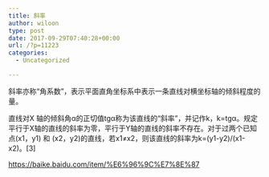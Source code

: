 ```yaml
---
title: 斜率
author: wiloon
type: post
date: 2017-09-29T07:40:28+00:00
url: /?p=11223
categories:
  - Uncategorized

---
```

斜率亦称“角系数”，表示平面直角坐标系中表示一条直线对横坐标轴的倾斜程度的量。
  
直线对X 轴的倾斜角α的正切值tgα称为该直线的“斜率”，并记作k，k=tgα。规定平行于X轴的直线的斜率为零，平行于Y轴的直线的斜率不存在。对于过两个已知点(x1，y1) 和 (x2，y2)的直线，若x1≠x2，则该直线的斜率为k=(y1-y2)/(x1-x2)。[3]
  
https://baike.baidu.com/item/%E6%96%9C%E7%8E%87